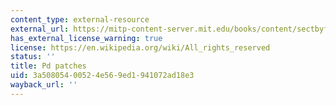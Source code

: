 ```yaml
---
content_type: external-resource
external_url: https://mitp-content-server.mit.edu/books/content/sectbyfn/books_pres_0/8375/designing_sound.zip/index.html
has_external_license_warning: true
license: https://en.wikipedia.org/wiki/All_rights_reserved
status: ''
title: Pd patches
uid: 3a508054-0052-4e56-9ed1-941072ad18e3
wayback_url: ''
---
```

